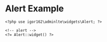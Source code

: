 Alert Example
=======================

```
<?php use igor162\adminlte\widgets\Alert; ?>

<!-- alert -->
<?= Alert::widget() ?>
```